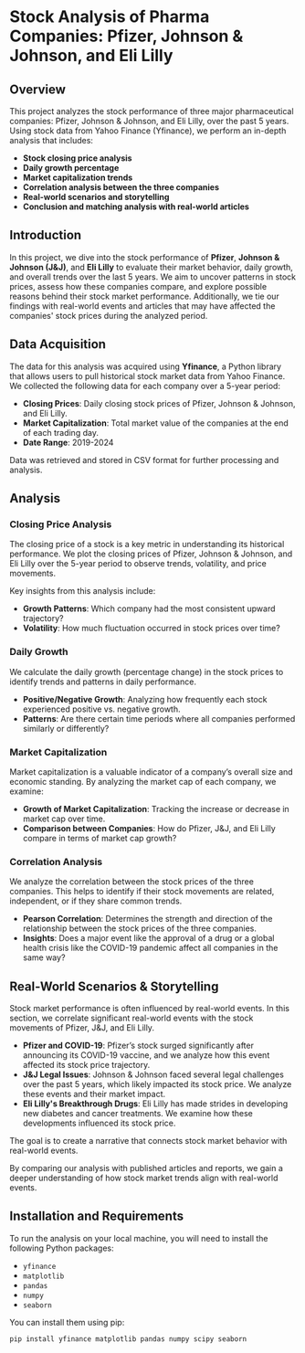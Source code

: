 # Stock Analysis of Pharma Companies: Pfizer, Johnson & Johnson, and Eli Lilly

## Overview

This project analyzes the stock performance of three major pharmaceutical companies: Pfizer, Johnson & Johnson, and Eli Lilly, over the past 5 years. Using stock data from Yahoo Finance (Yfinance), we perform an in-depth analysis that includes:

- **Stock closing price analysis**
- **Daily growth percentage**
- **Market capitalization trends**
- **Correlation analysis between the three companies**
- **Real-world scenarios and storytelling**
- **Conclusion and matching analysis with real-world articles**

## Introduction

In this project, we dive into the stock performance of **Pfizer**, **Johnson & Johnson (J&J)**, and **Eli Lilly** to evaluate their market behavior, daily growth, and overall trends over the last 5 years. We aim to uncover patterns in stock prices, assess how these companies compare, and explore possible reasons behind their stock market performance. Additionally, we tie our findings with real-world events and articles that may have affected the companies' stock prices during the analyzed period.

## Data Acquisition

The data for this analysis was acquired using **Yfinance**, a Python library that allows users to pull historical stock market data from Yahoo Finance. We collected the following data for each company over a 5-year period:

- **Closing Prices**: Daily closing stock prices of Pfizer, Johnson & Johnson, and Eli Lilly.
- **Market Capitalization**: Total market value of the companies at the end of each trading day.
- **Date Range**: 2019-2024

Data was retrieved and stored in CSV format for further processing and analysis.

## Analysis

### Closing Price Analysis

The closing price of a stock is a key metric in understanding its historical performance. We plot the closing prices of Pfizer, Johnson & Johnson, and Eli Lilly over the 5-year period to observe trends, volatility, and price movements.

Key insights from this analysis include:
- **Growth Patterns**: Which company had the most consistent upward trajectory?
- **Volatility**: How much fluctuation occurred in stock prices over time?

### Daily Growth

We calculate the daily growth (percentage change) in the stock prices to identify trends and patterns in daily performance.

- **Positive/Negative Growth**: Analyzing how frequently each stock experienced positive vs. negative growth.
- **Patterns**: Are there certain time periods where all companies performed similarly or differently?

### Market Capitalization

Market capitalization is a valuable indicator of a company’s overall size and economic standing. By analyzing the market cap of each company, we examine:

- **Growth of Market Capitalization**: Tracking the increase or decrease in market cap over time.
- **Comparison between Companies**: How do Pfizer, J&J, and Eli Lilly compare in terms of market cap growth?

### Correlation Analysis

We analyze the correlation between the stock prices of the three companies. This helps to identify if their stock movements are related, independent, or if they share common trends.

- **Pearson Correlation**: Determines the strength and direction of the relationship between the stock prices of the three companies.
- **Insights**: Does a major event like the approval of a drug or a global health crisis like the COVID-19 pandemic affect all companies in the same way?

## Real-World Scenarios & Storytelling

Stock market performance is often influenced by real-world events. In this section, we correlate significant real-world events with the stock movements of Pfizer, J&J, and Eli Lilly.

- **Pfizer and COVID-19**: Pfizer’s stock surged significantly after announcing its COVID-19 vaccine, and we analyze how this event affected its stock price trajectory.
- **J&J Legal Issues**: Johnson & Johnson faced several legal challenges over the past 5 years, which likely impacted its stock price. We analyze these events and their market impact.
- **Eli Lilly's Breakthrough Drugs**: Eli Lilly has made strides in developing new diabetes and cancer treatments. We examine how these developments influenced its stock price.

The goal is to create a narrative that connects stock market behavior with real-world events.

By comparing our analysis with published articles and reports, we gain a deeper understanding of how stock market trends align with real-world events.

## Installation and Requirements

To run the analysis on your local machine, you will need to install the following Python packages:

- `yfinance`
- `matplotlib`
- `pandas`
- `numpy`
- `seaborn`

You can install them using pip:

```bash
pip install yfinance matplotlib pandas numpy scipy seaborn
